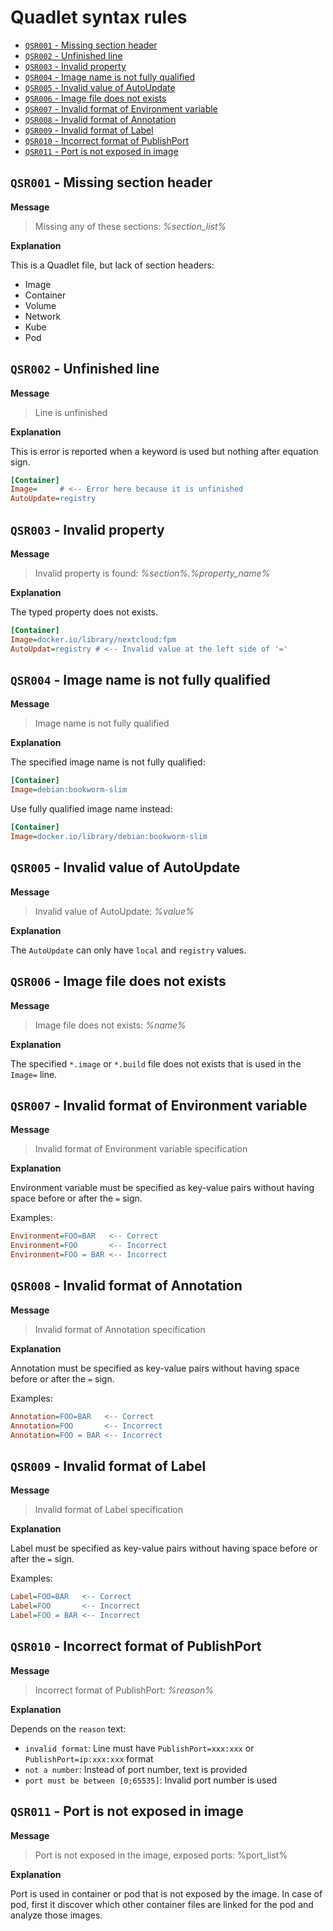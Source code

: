 # Quadlet syntax rules

<!-- toc -->

- [`QSR001` - Missing section header](#qsr001---missing-section-header)
- [`QSR002` - Unfinished line](#qsr002---unfinished-line)
- [`QSR003` - Invalid property](#qsr003---invalid-property)
- [`QSR004` - Image name is not fully qualified](#qsr004---image-name-is-not-fully-qualified)
- [`QSR005` - Invalid value of AutoUpdate](#qsr005---invalid-value-of-autoupdate)
- [`QSR006` - Image file does not exists](#qsr006---image-file-does-not-exists)
- [`QSR007` - Invalid format of Environment variable](#qsr007---invalid-format-of-environment-variable)
- [`QSR008` - Invalid format of Annotation](#qsr008---invalid-format-of-annotation)
- [`QSR009` - Invalid format of Label](#qsr009---invalid-format-of-label)
- [`QSR010` - Incorrect format of PublishPort](#qsr010---incorrect-format-of-publishport)
- [`QSR011` - Port is not exposed in image](#qsr011---port-is-not-exposed-in-image)

<!-- tocstop -->

## `QSR001` - Missing section header

**Message**

> Missing any of these sections: _%section_list%_

**Explanation**

This is a Quadlet file, but lack of section headers:

- Image
- Container
- Volume
- Network
- Kube
- Pod

## `QSR002` - Unfinished line

**Message**

> Line is unfinished

**Explanation**

This is error is reported when a keyword is used but nothing after equation
sign.

```ini
[Container]
Image=     # <-- Error here because it is unfinished
AutoUpdate=registry
```

## `QSR003` - Invalid property

**Message**

> Invalid property is found: _%section%.%property_name%_

**Explanation**

The typed property does not exists.

```ini
[Container]
Image=docker.io/library/nextcloud:fpm
AutoUpdat=registry # <-- Invalid value at the left side of '='
```

## `QSR004` - Image name is not fully qualified

**Message**

> Image name is not fully qualified

**Explanation**

The specified image name is not fully qualified:

```ini
[Container]
Image=debian:bookworm-slim
```

Use fully qualified image name instead:

```ini
[Container]
Image=docker.io/library/debian:bookworm-slim

```

## `QSR005` - Invalid value of AutoUpdate

**Message**

> Invalid value of AutoUpdate: _%value%_

**Explanation**

The `AutoUpdate` can only have `local` and `registry` values.

## `QSR006` - Image file does not exists

**Message**

> Image file does not exists: _%name%_

**Explanation**

The specified `*.image` or `*.build` file does not exists that is used in the
`Image=` line.

## `QSR007` - Invalid format of Environment variable

**Message**

> Invalid format of Environment variable specification

**Explanation**

Environment variable must be specified as key-value pairs without having space
before or after the `=` sign.

Examples:

```ini
Environment=FOO=BAR   <-- Correct
Environment=FOO       <-- Incorrect
Environment=FOO = BAR <-- Incorrect
```

## `QSR008` - Invalid format of Annotation

**Message**

> Invalid format of Annotation specification

**Explanation**

Annotation must be specified as key-value pairs without having space before or
after the `=` sign.

Examples:

```ini
Annotation=FOO=BAR   <-- Correct
Annotation=FOO       <-- Incorrect
Annotation=FOO = BAR <-- Incorrect
```

## `QSR009` - Invalid format of Label

**Message**

> Invalid format of Label specification

**Explanation**

Label must be specified as key-value pairs without having space before or after
the `=` sign.

Examples:

```ini
Label=FOO=BAR   <-- Correct
Label=FOO       <-- Incorrect
Label=FOO = BAR <-- Incorrect
```

## `QSR010` - Incorrect format of PublishPort

**Message**

> Incorrect format of PublishPort: _%reason%_

**Explanation**

Depends on the `reason` text:

- `invalid format`: Line must have `PublishPort=xxx:xxx` or
  `PublishPort=ip:xxx:xxx` format
- `not a number`: Instead of port number, text is provided
- `port must be between [0;65535]`: Invalid port number is used

## `QSR011` - Port is not exposed in image

**Message**

> Port is not exposed in the image, exposed ports: %port_list%

**Explanation**

Port is used in container or pod that is not exposed by the image. In case of
pod, first it discover which other container files are linked for the pod and
analyze those images.
